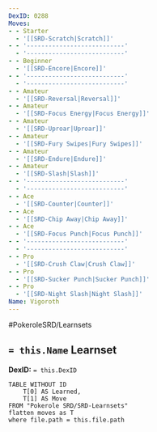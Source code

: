 ```yaml
---
DexID: 0288
Moves:
- - Starter
  - '[[SRD-Scratch|Scratch]]'
- - '---------------------------'
  - '---------------------------'
- - Beginner
  - '[[SRD-Encore|Encore]]'
- - '---------------------------'
  - '---------------------------'
- - Amateur
  - '[[SRD-Reversal|Reversal]]'
- - Amateur
  - '[[SRD-Focus Energy|Focus Energy]]'
- - Amateur
  - '[[SRD-Uproar|Uproar]]'
- - Amateur
  - '[[SRD-Fury Swipes|Fury Swipes]]'
- - Amateur
  - '[[SRD-Endure|Endure]]'
- - Amateur
  - '[[SRD-Slash|Slash]]'
- - '---------------------------'
  - '---------------------------'
- - Ace
  - '[[SRD-Counter|Counter]]'
- - Ace
  - '[[SRD-Chip Away|Chip Away]]'
- - Ace
  - '[[SRD-Focus Punch|Focus Punch]]'
- - '---------------------------'
  - '---------------------------'
- - Pro
  - '[[SRD-Crush Claw|Crush Claw]]'
- - Pro
  - '[[SRD-Sucker Punch|Sucker Punch]]'
- - Pro
  - '[[SRD-Night Slash|Night Slash]]'
Name: Vigoroth
---
```


#PokeroleSRD/Learnsets

## `= this.Name` Learnset

**DexID:** `= this.DexID`

```dataview
TABLE WITHOUT ID
    T[0] AS Learned,
    T[1] AS Move
FROM "Pokerole SRD/SRD-Learnsets"
flatten moves as T
where file.path = this.file.path
```
